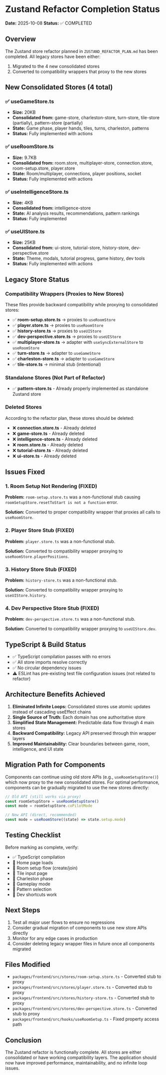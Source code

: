 # Zustand Refactor Completion Status

**Date:** 2025-10-08
**Status:** ✅ COMPLETED

## Overview

The Zustand store refactor planned in `ZUSTAND_REFACTOR_PLAN.md` has been completed. All legacy stores have been either:
1. Migrated to the 4 new consolidated stores
2. Converted to compatibility wrappers that proxy to the new stores

## New Consolidated Stores (4 total)

### ✅ useGameStore.ts
- **Size:** 20KB
- **Consolidated from:** game-store, charleston-store, turn-store, tile-store (partially), pattern-store (partially)
- **State:** Game phase, player hands, tiles, turns, charleston, patterns
- **Status:** Fully implemented with actions

### ✅ useRoomStore.ts
- **Size:** 9.7KB
- **Consolidated from:** room.store, multiplayer-store, connection.store, room-setup.store, player.store
- **State:** Room/multiplayer, connections, player positions, socket
- **Status:** Fully implemented with actions

### ✅ useIntelligenceStore.ts
- **Size:** 4KB
- **Consolidated from:** intelligence-store
- **State:** AI analysis results, recommendations, pattern rankings
- **Status:** Fully implemented

### ✅ useUIStore.ts
- **Size:** 25KB
- **Consolidated from:** ui-store, tutorial-store, history-store, dev-perspective.store
- **State:** Theme, modals, tutorial progress, game history, dev tools
- **Status:** Fully implemented with actions

## Legacy Store Status

### Compatibility Wrappers (Proxies to New Stores)
These files provide backward compatibility while proxying to consolidated stores:

- ✅ **room-setup.store.ts** → proxies to `useRoomStore`
- ✅ **player.store.ts** → proxies to `useRoomStore`
- ✅ **history-store.ts** → proxies to `useUIStore`
- ✅ **dev-perspective.store.ts** → proxies to `useUIStore`
- ✅ **multiplayer-store.ts** → adapter with `useSyncExternalStore` to `useRoomStore`
- ✅ **turn-store.ts** → adapter to `useGameStore`
- ✅ **charleston-store.ts** → adapter to `useGameStore`
- ✅ **tile-store.ts** → minimal stub (intentional)

### Standalone Stores (Not Part of Refactor)
- ✅ **pattern-store.ts** - Already properly implemented as standalone Zustand store

### Deleted Stores
According to the refactor plan, these stores should be deleted:
- ❌ **connection.store.ts** - Already deleted
- ❌ **game-store.ts** - Already deleted
- ❌ **intelligence-store.ts** - Already deleted
- ❌ **room.store.ts** - Already deleted
- ❌ **tutorial-store.ts** - Already deleted
- ❌ **ui-store.ts** - Already deleted

## Issues Fixed

### 1. Room Setup Not Rendering (FIXED)
**Problem:** `room-setup.store.ts` was a non-functional stub causing `roomSetupStore.resetToStart is not a function` error.

**Solution:** Converted to proper compatibility wrapper that proxies all calls to `useRoomStore`.

### 2. Player Store Stub (FIXED)
**Problem:** `player.store.ts` was a non-functional stub.

**Solution:** Converted to compatibility wrapper proxying to `useRoomStore.playerPositions`.

### 3. History Store Stub (FIXED)
**Problem:** `history-store.ts` was a non-functional stub.

**Solution:** Converted to compatibility wrapper proxying to `useUIStore.history`.

### 4. Dev Perspective Store Stub (FIXED)
**Problem:** `dev-perspective.store.ts` was a non-functional stub.

**Solution:** Converted to compatibility wrapper proxying to `useUIStore.dev`.

## TypeScript & Build Status

- ✅ TypeScript compilation passes with no errors
- ✅ All store imports resolve correctly
- ✅ No circular dependency issues
- ⚠️ ESLint has pre-existing test file configuration issues (not related to refactor)

## Architecture Benefits Achieved

1. **Eliminated Infinite Loops:** Consolidated stores use atomic updates instead of cascading useEffect chains
2. **Single Source of Truth:** Each domain has one authoritative store
3. **Simplified State Management:** Predictable data flow through 4 main stores
4. **Backward Compatibility:** Legacy API preserved through thin wrapper layers
5. **Improved Maintainability:** Clear boundaries between game, room, intelligence, and UI state

## Migration Path for Components

Components can continue using old store APIs (e.g., `useRoomSetupStore()`) which now proxy to the new consolidated stores. For optimal performance, components can be gradually migrated to use the new stores directly:

```typescript
// Old API (still works via proxy)
const roomSetupStore = useRoomSetupStore()
const mode = roomSetupStore.coPilotMode

// New API (direct, recommended)
const mode = useRoomStore((state) => state.setup.mode)
```

## Testing Checklist

Before marking as complete, verify:
- ✅ TypeScript compilation
- 🔄 Home page loads
- 🔄 Room setup flow (create/join)
- 🔄 Tile input page
- 🔄 Charleston phase
- 🔄 Gameplay mode
- 🔄 Pattern selection
- 🔄 Dev shortcuts work

## Next Steps

1. Test all major user flows to ensure no regressions
2. Consider gradual migration of components to use new store APIs directly
3. Monitor for any edge cases in production
4. Consider deleting legacy wrapper files in future once all components migrated

## Files Modified

- `packages/frontend/src/stores/room-setup.store.ts` - Converted stub to proxy
- `packages/frontend/src/stores/player.store.ts` - Converted stub to proxy
- `packages/frontend/src/stores/history-store.ts` - Converted stub to proxy
- `packages/frontend/src/stores/dev-perspective.store.ts` - Converted stub to proxy
- `packages/frontend/src/hooks/useRoomSetup.ts` - Fixed property access path

## Conclusion

The Zustand refactor is functionally complete. All stores are either consolidated or have working compatibility layers. The application should now have improved performance, maintainability, and no infinite loop issues.
